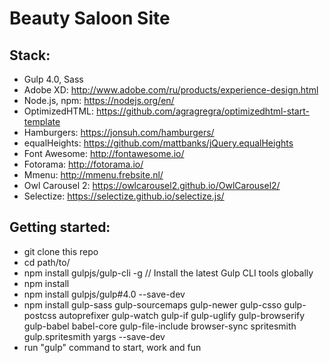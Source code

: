 # Beauty Saloon Site

## Stack:

* Gulp 4.0, Sass
* Adobe XD: http://www.adobe.com/ru/products/experience-design.html
* Node.js, npm: https://nodejs.org/en/
* OptimizedHTML: https://github.com/agragregra/optimizedhtml-start-template
* Hamburgers: https://jonsuh.com/hamburgers/
* equalHeights: https://github.com/mattbanks/jQuery.equalHeights
* Font Awesome: http://fontawesome.io/
* Fotorama: http://fotorama.io/
* Mmenu: http://mmenu.frebsite.nl/
* Owl Carousel 2: https://owlcarousel2.github.io/OwlCarousel2/
* Selectize: https://selectize.github.io/selectize.js/

## Getting started:

* git clone this repo
* cd path/to/
* npm install gulpjs/gulp-cli -g // Install the latest Gulp CLI tools globally
* npm install
* npm install gulpjs/gulp#4.0 --save-dev
* npm install gulp-sass gulp-sourcemaps gulp-newer gulp-csso gulp-postcss autoprefixer gulp-watch gulp-if gulp-uglify gulp-browserify gulp-babel babel-core gulp-file-include browser-sync spritesmith gulp.spritesmith yargs --save-dev
* run "gulp" command to start, work and fun